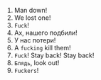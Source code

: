 1. Man down!
2. We lost one!
3. `Fuck`!
4. Ах, нашего подбили!
5. У нас потери!
6. A `fucking` kill them!
7. `Fuck`! Stay back! Stay back!
8. `Блядь`, look out!
9. `Fuckers`!
